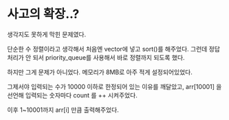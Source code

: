 # 사고의 확장..?

생각지도 못하게 막힌 문제였다.

단순한 수 정렬이라고 생각해서 처음엔 vector에 넣고 sort()를 해주었다. 그런데 정답 처리가 안 되서 priority_queue를 사용해서 바로 정렬까지 되도록 했다.

하지만 그게 문제가 아니었다. 메모리가 8MB로 아주 적게 설정되어있었다. 

그제서야 입력되는 수가 10000 이하로 한정되어 있는 이유를 깨달았고, arr[10001] 을 선언해 입력되는 숫자마다 count 를 ++ 시켜주었다.

이후 1~10001까지 arr[i] 만큼 출력해주었다.